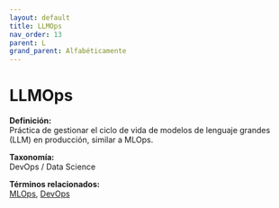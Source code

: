```yaml
---
layout: default
title: LLMOps
nav_order: 13
parent: L
grand_parent: Alfabéticamente
---
```


# LLMOps

**Definición:**  
Práctica de gestionar el ciclo de vida de modelos de lenguaje grandes (LLM) en producción, similar a MLOps.

**Taxonomía:**  
DevOps / Data Science

**Términos relacionados:**  
[MLOps](https://maleniski.github.io/diccionario-angl-tec-mx/docs/alfabeticamente/M/mlops.html), [DevOps](https://maleniski.github.io/diccionario-angl-tec-mx/docs/alfabeticamente/D/devops.html)
